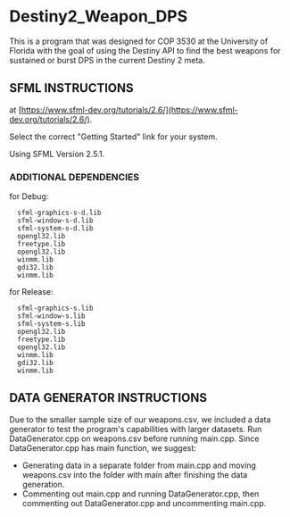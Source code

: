 # Destiny2_Weapon_DPS
This is a program that was designed for COP 3530 at the University of Florida with the goal of using the Destiny API to find the best weapons for sustained or burst DPS in the current Destiny 2 meta.

## SFML INSTRUCTIONS
at [https://www.sfml-dev.org/tutorials/2.6/](https://www.sfml-dev.org/tutorials/2.6/).
  
Select the correct "Getting Started" link for your system.
  
Using SFML Version 2.5.1.

### ADDITIONAL DEPENDENCIES
for Debug:
    
      sfml-graphics-s-d.lib	
      sfml-window-s-d.lib
      sfml-system-s-d.lib
      opengl32.lib
      freetype.lib
      opengl32.lib
      winmm.lib
      gdi32.lib
      winmm.lib
      
for Release:

      sfml-graphics-s.lib	
      sfml-window-s.lib
      sfml-system-s.lib
      opengl32.lib
      freetype.lib
      opengl32.lib
      winmm.lib
      gdi32.lib
      winmm.lib

## DATA GENERATOR INSTRUCTIONS
Due to the smaller sample size of our weapons.csv, we included a data generator to test the program's capabilities with larger datasets.
Run DataGenerator.cpp on weapons.csv before running main.cpp.
Since DataGenerator.cpp has main function, we suggest:
- Generating data in a separate folder from main.cpp and moving weapons.csv into the folder with main after finishing the data generation.
- Commenting out main.cpp and running DataGenerator.cpp, then commenting out DataGenerator.cpp and uncommenting main.cpp.
